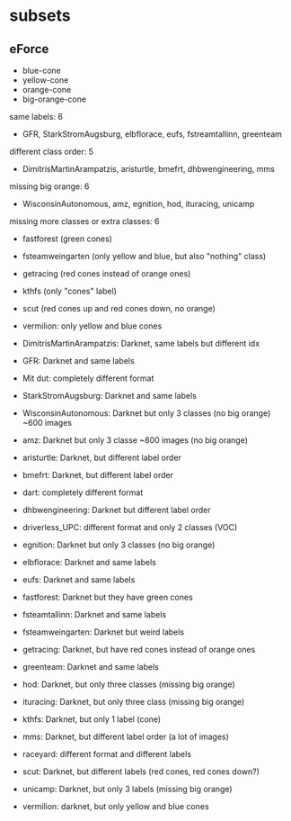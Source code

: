 # subsets

## eForce
- blue-cone
- yellow-cone
- orange-cone
- big-orange-cone

same labels: 6
- GFR, StarkStromAugsburg, elbflorace, eufs, fstreamtallinn, greenteam

different class order: 5
- DimitrisMartinArampatzis, aristurtle, bmefrt, dhbwengineering, mms 
  
missing big orange: 6
- WisconsinAutonomous, amz, egnition, hod, ituracing, unicamp

missing more classes or extra classes: 6
- fastforest (green cones)
- fsteamweingarten (only yellow and blue, but also "nothing" class)
- getracing (red cones instead of orange ones)
- kthfs (only "cones" label)
- scut (red cones up and red cones down, no orange)
- vermilion: only yellow and blue cones

- DimitrisMartinArampatzis: Darknet, same labels but different idx
- GFR: Darknet and same labels
- Mit dut: completely different format
- StarkStromAugsburg: Darknet and same labels
- WisconsinAutonomous: Darknet but only 3 classes (no big orange) ~600 images
- amz: Darknet but only 3 classe ~800 images (no big orange)
- aristurtle: Darknet, but different label order
- bmefrt: Darknet, but different label order
- dart: completely different format
- dhbwengineering: Darknet but different label order
- driverless_UPC: different format and only 2 classes (VOC)
- egnition: Darknet but only 3 classes (no big orange)
- elbflorace: Darknet and same labels
- eufs: Darknet and same labels
- fastforest: Darknet but they have green cones
- fsteamtallinn: Darknet and same labels
- fsteamweingarten: Darknet but weird labels
- getracing: Darknet, but have red cones instead of orange ones
- greenteam: Darknet and same labels
- hod: Darknet, but only three classes (missing big orange)
- ituracing: Darknet, but only three class (missing big orange)
- kthfs: Darknet, but only 1 label (cone)
- mms: Darknet, but different label order (a lot of images)
- raceyard: different format and different labels
- scut: Darknet, but different labels (red cones, red cones down?)
- unicamp: Darknet, but only 3 labels (missing big orange)
- vermilion: darknet, but only yellow and blue cones
